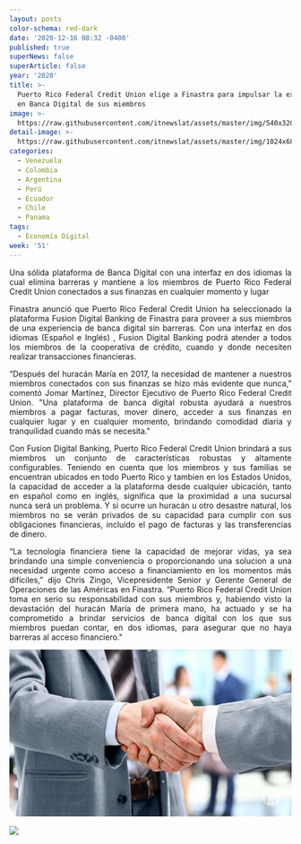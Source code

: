 ```yaml
---
layout: posts
color-schema: red-dark
date: '2020-12-16 08:32 -0400'
published: true
superNews: false
superArticle: false
year: '2020'
title: >-
  Puerto Rico Federal Credit Union elige a Finastra para impulsar la experiencia
  en Banca Digital de sus miembros
image: >-
  https://raw.githubusercontent.com/itnewslat/assets/master/img/540x320/CheckHand-p.jpg
detail-image: >-
  https://raw.githubusercontent.com/itnewslat/assets/master/img/1024x680/CheckHand-g.jpg
categories:
  - Venezuela
  - Colombia
  - Argentina
  - Perú
  - Ecuador
  - Chile
  - Panama
tags:
  - Economía Digital
week: '51'
---
```

<p style="text-align: justify;">Una sólida plataforma de Banca Digital con una interfaz en dos idiomas la cual elimina barreras y mantiene a los miembros de Puerto Rico Federal Credit Union conectados a sus finanzas en cualquier momento y lugar</p>
<p style="text-align: justify;">Finastra anunció que Puerto Rico Federal Credit Union ha seleccionado la plataforma Fusion Digital Banking de Finastra para proveer a sus miembros de una experiencia de banca digital sin barreras. Con una interfaz en dos idiomas (Español e Inglés) , Fusion Digital Banking podrá atender a todos los miembros de la cooperativa de crédito, cuando y donde necesiten realizar transacciones financieras.</p>
<p style="text-align: justify;">“Después del huracán María en 2017, la necesidad de mantener a nuestros miembros conectados con sus finanzas se hizo más evidente que nunca,” comentó Jomar Martínez, Director Ejecutivo de Puerto Rico Federal Credit Union. "Una plataforma de banca digital robusta ayudará a nuestros miembros a pagar facturas, mover dinero, acceder a sus finanzas en cualquier lugar y en cualquier momento, brindando comodidad diaria y
tranquilidad cuando más se necesita."</p>
<p style="text-align: justify;">Con Fusion Digital Banking, Puerto Rico Federal Credit Union brindará a sus miembros un conjunto de características robustas y altamente configurables. Teniendo en cuenta que los miembros y sus familias se
encuentran ubicados en todo Puerto Rico y tambien en los Estados Unidos, la capacidad de acceder a la plataforma desde cualquier ubicación, tanto en español como en inglés, significa que la proximidad a una sucursal nunca será un problema. Y si ocurre un huracán u otro desastre natural, los miembros no se verán privados de su capacidad para cumplir con sus obligaciones financieras, incluido el pago de facturas y las transferencias de dinero.</p>
<p style="text-align: justify;">“La tecnología financiera tiene la capacidad de mejorar vidas, ya sea brindando una simple conveniencia o proporcionando una solucion a una necesidad urgente como acceso a financiamiento en los momentos más difíciles,” dijo Chris Zingo, Vicepresidente Senior y Gerente General de Operaciones de las Américas en Finastra. “Puerto Rico Federal Credit Union toma en serio su responsabilidad con sus miembros y, habiendo visto la devastación del huracán María de primera mano, ha actuado y se ha comprometido a brindar servicios de banca digital con los que sus miembros puedan contar, en dos idiomas, para asegurar que no haya barreras al acceso financiero."</p>

![](https://raw.githubusercontent.com/itnewslat/assets/master/img/540x320/CheckHand-p.jpg)

<img src="https://tracker.metricool.com/c3po.jpg?hash=56f88a41e39ab42c063cc51676587a04"/>